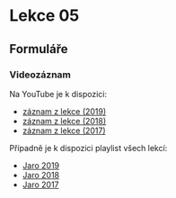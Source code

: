 Lekce 05
========

Formuláře
---------

### Videozáznam

Na YouTube je k dispozici:
* [záznam z lekce (2019)](https://www.youtube.com/watch?v=MwhqO-lfEHA)
* [záznam z lekce (2018)](https://www.youtube.com/watch?v=oSNklVE8o0c)
* [záznam z lekce (2017)](https://www.youtube.com/watch?v=msJjjF0b_HE)

Případně je k dispozici playlist všech lekcí:
* [Jaro 2019](https://www.youtube.com/playlist?list=PLTCx5oiCrIJ7I5m_zJtjZoLS-pxSi859Z)
* [Jaro 2018](https://www.youtube.com/playlist?list=PLTCx5oiCrIJ6mcuJ1VaY8s0mzFsaMUzp-)
* [Jaro 2017](https://www.youtube.com/playlist?list=PLUVJxzuCt9ATwP3dFn5xCHvObtu2EveNZ)
